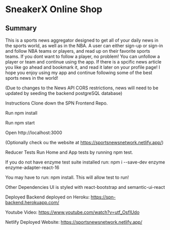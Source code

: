 # SneakerX Online Shop

## Summary

This is a sports news aggregator designed to get all of your daily news in the sports world, as well as in the NBA. A user can either sign-up or sign-in and follow NBA teams or players, and read up on their favorite sports teams. If you dont want to follow a player, no problem! You can unfollow a player or team and continue using the app. If there is a spcific news article you like go ahead and bookmark it, and read it later on your profile page! I hope you enjoy using my app and continue following some of the best sports news in the world!

(Due to changes to the News API CORS restrictions, news will need to be updated by seeding the backend postgreSQL database)

Instructions
Clone down the SPN Frontend Repo.

Run npm install

Run npm start

Open http://localhost:3000

(Optionally check ou the website at https://sportsnewsnetwork.netlify.app/)

Reducer Tests
Run Home and App tests by running npm test.

If you do not have enzyme test suite installed run: npm i --save-dev enzyme enzyme-adapter-react-16

You may have to run: npm install. This will allow test to run!

Other Dependencies
UI is styled with react-bootstrap and semantic-ui-react

Deployed
Backend deployed on Heroku: https://spn-backend.herokuapp.com/

Youtube Video: https://www.youtube.com/watch?v=utf_OsfIUdo

Netlify Deployed Website: https://sportsnewsnetwork.netlify.app/
